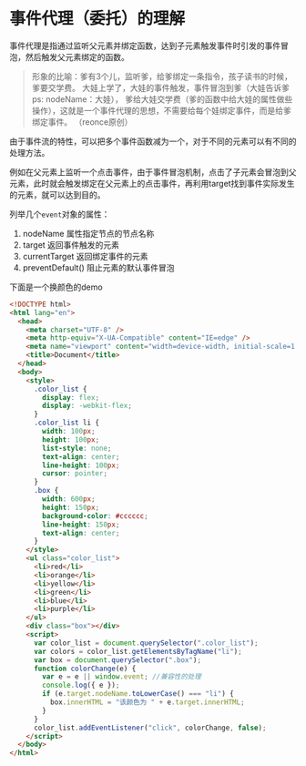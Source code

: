 # 事件代理（委托）的理解

事件代理是指通过监听父元素并绑定函数，达到子元素触发事件时引发的事件冒泡，然后触发父元素绑定的函数。

> 形象的比喻：爹有3个儿，监听爹，给爹绑定一条指令，孩子读书的时候，爹要交学费。  大娃上学了，大娃的事件触发，事件冒泡到爹（大娃告诉爹 ps: nodeName：大娃）， 爹给大娃交学费（爹的函数中给大娃的属性做些操作），这就是一个事件代理的思想，不需要给每个娃绑定事件，而是给爹绑定事件。 （reonce原创）

由于事件流的特性，可以把多个事件函数减为一个，对于不同的元素可以有不同的处理方法。

例如在父元素上监听一个点击事件，由于事件冒泡机制，点击了子元素会冒泡到父元素，此时就会触发绑定在父元素上的点击事件，再利用target找到事件实际发生的元素，就可以达到目的。

列举几个`event`对象的属性：

1. nodeName 属性指定节点的节点名称
2. target 返回事件触发的元素
3. currentTarget 返回绑定事件的元素
4. preventDefault() 阻止元素的默认事件冒泡

下面是一个换颜色的demo

~~~html
<!DOCTYPE html>
<html lang="en">
  <head>
    <meta charset="UTF-8" />
    <meta http-equiv="X-UA-Compatible" content="IE=edge" />
    <meta name="viewport" content="width=device-width, initial-scale=1.0" />
    <title>Document</title>
  </head>
  <body>
    <style>
      .color_list {
        display: flex;
        display: -webkit-flex;
      }
      .color_list li {
        width: 100px;
        height: 100px;
        list-style: none;
        text-align: center;
        line-height: 100px;
        cursor: pointer;
      }
      .box {
        width: 600px;
        height: 150px;
        background-color: #cccccc;
        line-height: 150px;
        text-align: center;
      }
    </style>
    <ul class="color_list">
      <li>red</li>
      <li>orange</li>
      <li>yellow</li>
      <li>green</li>
      <li>blue</li>
      <li>purple</li>
    </ul>
    <div class="box"></div>
    <script>
      var color_list = document.querySelector(".color_list");
      var colors = color_list.getElementsByTagName("li");
      var box = document.querySelector(".box");
      function colorChange(e) {
        var e = e || window.event; //兼容性的处理
        console.log({ e });
        if (e.target.nodeName.toLowerCase() === "li") {
          box.innerHTML = "该颜色为 " + e.target.innerHTML;
        }
      }
      color_list.addEventListener("click", colorChange, false);
    </script>
  </body>
</html>

~~~

